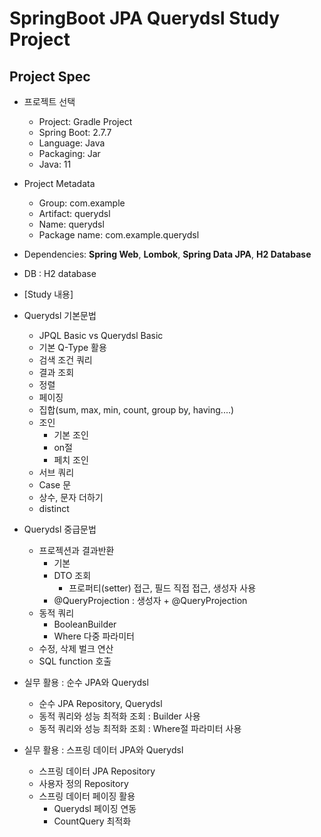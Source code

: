 # SpringBoot JPA Querydsl Study Project

## Project Spec
- 프로젝트 선택
    - Project: Gradle Project
    - Spring Boot: 2.7.7
    - Language: Java
    - Packaging: Jar
    - Java: 11
- Project Metadata
    - Group: com.example
    - Artifact: querydsl
    - Name: querydsl
    - Package name: com.example.querydsl
- Dependencies: **Spring Web**, **Lombok**, **Spring Data JPA**, **H2 Database**
- DB : H2 database

- [Study 내용] 

- Querydsl 기본문법
  - JPQL Basic vs Querydsl Basic
  - 기본 Q-Type 활용
  - 검색 조건 쿼리
  - 결과 조회
  - 정렬
  - 페이징
  - 집합(sum, max, min, count, group by, having....)
  - 조인
    - 기본 조인
    - on절
    - 페치 조인
  - 서브 쿼리
  - Case 문
  - 상수, 문자 더하기
  - distinct

- Querydsl 중급문법
  - 프로젝션과 결과반환 
    - 기본
    - DTO 조회
      - 프로퍼티(setter) 접근, 필드 직접 접근, 생성자 사용
    - @QueryProjection : 생성자 + @QueryProjection
  - 동적 쿼리
    - BooleanBuilder
    - Where 다중 파라미터
  - 수정, 삭제 벌크 연산
  - SQL function 호출

- 실무 활용 : 순수 JPA와 Querydsl
  - 순수 JPA Repository, Querydsl
  - 동적 쿼리와 성능 최적화 조회 : Builder 사용 
  - 동적 쿼리와 성능 최적화 조회 : Where절 파라미터 사용

- 실무 활용 : 스프링 데이터 JPA와 Querydsl
  - 스프링 데이터 JPA Repository
  - 사용자 정의 Repository
  - 스프링 데이터 페이징 활용
    - Querydsl 페이징 연동
    - CountQuery 최적화